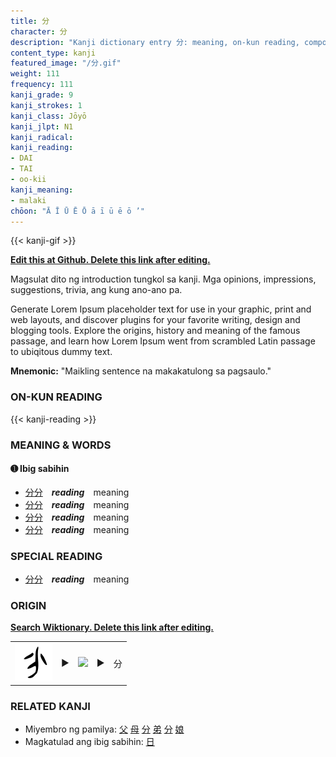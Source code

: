```yaml
---
title: 分
character: 分
description: "Kanji dictionary entry 分: meaning, on-kun reading, compounds, origin, related kanji"
content_type: kanji
featured_image: "/分.gif"
weight: 111
frequency: 111
kanji_grade: 9
kanji_strokes: 1
kanji_class: Jōyō
kanji_jlpt: N1
kanji_radical: 
kanji_reading: 
- DAI
- TAI
- oo-kii
kanji_meaning:
- malaki
chōon: "Ā Ī Ū Ē Ō ā ī ū ē ō ’"
---
```

[//]: # (Don't edit the line below. Kanji animated GIF code is automatically generated.)
{{< kanji-gif >}}

[//]: # (Edit below this line.)

**[Edit this at Github. Delete this link after editing.](https://github.com/tim0g/tim/tree/main/content/kanji/分/index.md)**

Magsulat dito ng introduction tungkol sa kanji. Mga opinions, impressions, suggestions, trivia, ang kung ano-ano pa.

Generate Lorem Ipsum placeholder text for use in your graphic, print and web layouts, and discover plugins for your favorite writing, design and blogging tools. Explore the origins, history and meaning of the famous passage, and learn how Lorem Ipsum went from scrambled Latin passage to ubiqitous dummy text.
 
**Mnemonic:** "Maikling sentence na makakatulong sa pagsaulo."

### ON-KUN READING

[//]: # (Don't edit the line below. ON-KUN READING code is automatically generated.)
{{< kanji-reading >}}

### MEANING & WORDS

#### ➊ **Ibig sabihin**
  - [分](../分)[分](../分)　***reading***　meaning
  - [分](../分)[分](../分)　***reading***　meaning
  - [分](../分)[分](../分)　***reading***　meaning
  - [分](../分)[分](../分)　***reading***　meaning

### SPECIAL READING
  - [分](../分)[分](../分)　***reading***　meaning

### ORIGIN

**[Search Wiktionary. Delete this link after editing.](https://wiktionary.org/wiki/分)**
<table class="kanji-table"><tr><td>
<img src="60px-分-bronze.svg.png">
</td><td>▶</td><td>
<img src="60px-分-oracle.svg.png">
</td><td>▶</td>
<td class="kanji-origin">分</td>
</tr></table>

### RELATED KANJI
- Miyembro ng pamilya: [父](../父) [母](../母) [分](../分) [弟](../弟) [分](../分) [娘](../娘)
- Magkatulad ang ibig sabihin: [日](../日)
